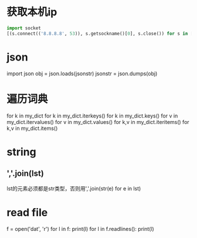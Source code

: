 # 获取本机ip
```py
import socket
[(s.connect(('8.8.8.8', 53)), s.getsockname()[0], s.close()) for s in [socket.socket(socket.AF_INET, socket.SOCK_DGRAM)]][0][1]
```


# json
import json
obj = json.loads(jsonstr)
jsonstr = json.dumps(obj)


# 遍历词典
for k in my_dict
for k in my_dict.iterkeys()
for k in my_dict.keys()
for v in my_dict.itervalues()
for v in my_dict.values()
for k,v in my_dict.iteritems()
for k,v in my_dict.items()


# string
## ','.join(lst)
  lst的元素必须都是str类型，否则用','.join(str(e) for e in lst)


# read file
f = open('dat', 'r')
for l in f:
  print(l)
for l in f.readlines():
  print(l)